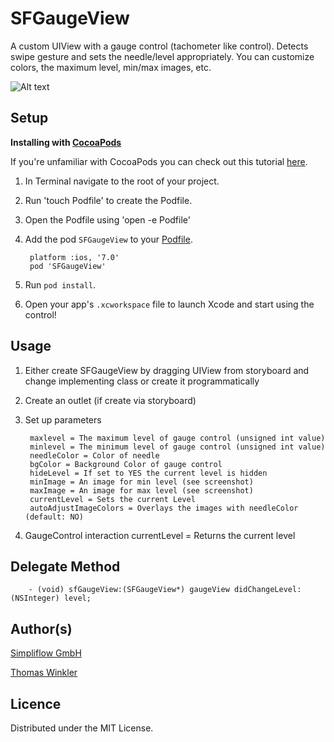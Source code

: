 SFGaugeView
===========
A custom UIView with a gauge control (tachometer like control).
Detects swipe gesture and sets the needle/level appropriately.
You can customize colors, the maximum level, min/max images, etc.

![Alt text](/screenshot.png "Screenshot")

Setup
-----

**Installing with [CocoaPods](http://cocoapods.org)**

If you're unfamiliar with CocoaPods you can check out this tutorial [here](http://www.raywenderlich.com/12139/introduction-to-cocoapods).

1. In Terminal navigate to the root of your project.
2. Run 'touch Podfile' to create the Podfile.
3. Open the Podfile using 'open -e Podfile'
4. Add the pod `SFGaugeView` to your [Podfile](https://github.com/CocoaPods/CocoaPods/wiki/A-Podfile).

        platform :ios, '7.0'
        pod 'SFGaugeView'
        
5. Run `pod install`.
6. Open your app's `.xcworkspace` file to launch Xcode and start using the control!

Usage
-----
1. Either create SFGaugeView by dragging UIView from storyboard and change implementing class or create it programmatically
2. Create an outlet (if create via storyboard)
3. Set up parameters

        maxlevel = The maximum level of gauge control (unsigned int value)
        minlevel = The minimum level of gauge control (unsigned int value)
        needleColor = Color of needle
        bgColor = Background Color of gauge control
        hideLevel = If set to YES the current level is hidden
        minImage = An image for min level (see screenshot)
        maxImage = An image for max level (see screenshot)
        currentLevel = Sets the current Level
        autoAdjustImageColors = Overlays the images with needleColor (default: NO)

4. GaugeControl interaction
        currentLevel = Returns the current level

Delegate Method
---------

        - (void) sfGaugeView:(SFGaugeView*) gaugeView didChangeLevel:(NSInteger) level;

Author(s)
-------

[Simpliflow GmbH](https://github.com/simpliflow)

[Thomas Winkler](https://github.com/tomgong)

Licence
-------

Distributed under the MIT License.
